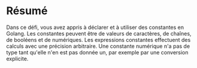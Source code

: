 # Résumé

Dans ce défi, vous avez appris à déclarer et à utiliser des constantes en Golang. Les constantes peuvent être de valeurs de caractères, de chaînes, de booléens et de numériques. Les expressions constantes effectuent des calculs avec une précision arbitraire. Une constante numérique n'a pas de type tant qu'elle n'en est pas donnée un, par exemple par une conversion explicite.
